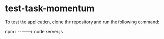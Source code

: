 # test-task-momentum

To test the application, clone the repository and run the following command:

npm i -----> node server.js 
